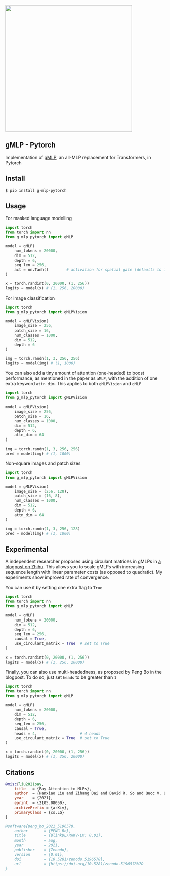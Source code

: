 <img src="./gmlp.png" width="400px"></img>

## gMLP - Pytorch

Implementation of <a href="https://arxiv.org/abs/2105.08050">gMLP</a>, an all-MLP replacement for Transformers, in Pytorch

## Install

```bash
$ pip install g-mlp-pytorch
```

## Usage

For masked language modelling

```python
import torch
from torch import nn
from g_mlp_pytorch import gMLP

model = gMLP(
    num_tokens = 20000,
    dim = 512,
    depth = 6,
    seq_len = 256,
    act = nn.Tanh()        # activation for spatial gate (defaults to identity)
)

x = torch.randint(0, 20000, (1, 256))
logits = model(x) # (1, 256, 20000)
```

For image classification

```python
import torch
from g_mlp_pytorch import gMLPVision

model = gMLPVision(
    image_size = 256,
    patch_size = 16,
    num_classes = 1000,
    dim = 512,
    depth = 6
)

img = torch.randn(1, 3, 256, 256)
logits = model(img) # (1, 1000)
```

You can also add a tiny amount of attention (one-headed) to boost performance, as mentioned in the paper as `aMLP`, with the addition of one extra keyword `attn_dim`. This applies to both `gMLPVision` and `gMLP`

```python
import torch
from g_mlp_pytorch import gMLPVision

model = gMLPVision(
    image_size = 256,
    patch_size = 16,
    num_classes = 1000,
    dim = 512,
    depth = 6,
    attn_dim = 64
)

img = torch.randn(1, 3, 256, 256)
pred = model(img) # (1, 1000)
```

Non-square images and patch sizes

```python
import torch
from g_mlp_pytorch import gMLPVision

model = gMLPVision(
    image_size = (256, 128),
    patch_size = (16, 8),
    num_classes = 1000,
    dim = 512,
    depth = 6,
    attn_dim = 64
)

img = torch.randn(1, 3, 256, 128)
pred = model(img) # (1, 1000)
```

## Experimental

A independent researcher proposes using circulant matrices in gMLPs in <a href="https://zhuanlan.zhihu.com/p/395005917">a blogpost on Zhihu</a>. This allows you to scale gMLPs with increasing sequence length with linear parameter costs (as opposed to quadratic). My experiments show improved rate of convergence.

You can use it by setting one extra flag to `True`

```python
import torch
from torch import nn
from g_mlp_pytorch import gMLP

model = gMLP(
    num_tokens = 20000,
    dim = 512,
    depth = 6,
    seq_len = 256,
    causal = True,
    use_circulant_matrix = True  # set to True
)

x = torch.randint(0, 20000, (1, 256))
logits = model(x) # (1, 256, 20000)
```

Finally, you can also use multi-headedness, as proposed by Peng Bo in the blogpost. To do so, just set `heads` to be greater than `1`

```python
import torch
from torch import nn
from g_mlp_pytorch import gMLP

model = gMLP(
    num_tokens = 20000,
    dim = 512,
    depth = 6,
    seq_len = 256,
    causal = True,
    heads = 4,                   # 4 heads
    use_circulant_matrix = True  # set to True
)

x = torch.randint(0, 20000, (1, 256))
logits = model(x) # (1, 256, 20000)
```

## Citations

```bibtex
@misc{liu2021pay,
    title   = {Pay Attention to MLPs}, 
    author  = {Hanxiao Liu and Zihang Dai and David R. So and Quoc V. Le},
    year    = {2021},
    eprint  = {2105.08050},
    archivePrefix = {arXiv},
    primaryClass = {cs.LG}
}
```

```bibtex
@software{peng_bo_2021_5196578,
    author       = {PENG Bo},
    title        = {BlinkDL/RWKV-LM: 0.01},
    month        = aug,
    year         = 2021,
    publisher    = {Zenodo},
    version      = {0.01},
    doi          = {10.5281/zenodo.5196578},
    url          = {https://doi.org/10.5281/zenodo.5196578%7D
}
```

